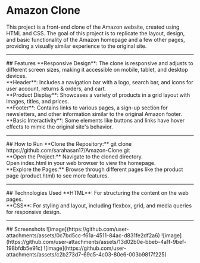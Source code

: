 # Amazon Clone
This project is a front-end clone of the Amazon website, created using HTML and CSS. The goal of this project is to replicate the layout, design, and basic functionality of the Amazon homepage and a few other pages, providing a visually similar experience to the original site.
<hr>
## Features
**Responsive Design**: The clone is responsive and adjusts to different screen sizes, making it accessible on mobile, tablet, and desktop devices.<br>
**Header**: Includes a navigation bar with a logo, search bar, and icons for user account, returns & orders, and cart.<br>
**Product Display**: Showcases a variety of products in a grid layout with images, titles, and prices.<br>
**Footer**: Contains links to various pages, a sign-up section for newsletters, and other information similar to the original Amazon footer.<br>
**Basic Interactivity**: Some elements like buttons and links have hover effects to mimic the original site's behavior.<br>
<hr>
## How to Run
**Clone the Repository:**
git clone https://github.com/sarahasan17/Amazon-Clone.git<br>
**Open the Project:**
Navigate to the cloned directory.<br>
Open index.html in your web browser to view the homepage.<br>
**Explore the Pages:**
Browse through different pages like the product page (product.html) to see more features.<br>
<hr>
## Technologies Used
**HTML**: For structuring the content on the web pages.<br>
**CSS**: For styling and layout, including flexbox, grid, and media queries for responsive design.<br>
<hr>
## Screenshots
![image](https://github.com/user-attachments/assets/0c7bd5cc-f61a-4511-84ac-d831fe2df2a6)
![image](https://github.com/user-attachments/assets/13d02b0e-bbeb-4a1f-9bef-198bfdb5e91c)
![image](https://github.com/user-attachments/assets/c2b273d7-69c5-4c03-80e6-003b9817f225)


